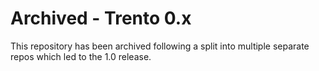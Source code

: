 # Archived - Trento 0.x

This repository has been archived following a split into multiple separate repos which led to the 1.0 release.
